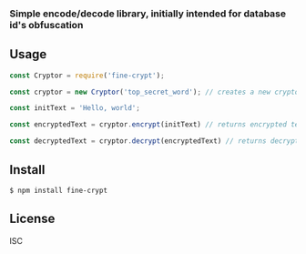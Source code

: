 ### Simple encode/decode library, initially intended for database id's obfuscation 

## Usage

```javascript
const Cryptor = require('fine-crypt');

const cryptor = new Cryptor('top_secret_word'); // creates a new cryptor object

const initText = 'Hello, world';

const encryptedText = cryptor.encrypt(initText) // returns encrypted text

const decryptedText = cryptor.decrypt(encryptedText) // returns decrypted text
```

## Install

```bash
$ npm install fine-crypt
```

## License

ISC